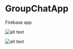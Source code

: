 # GroupChatApp
Firebase app

![alt text](https://github.com/malavancs/GroupChatApp/blob/master/Resized-6Z6CN.png) 

![alt text](https://github.com/malavancs/GroupChatApp/blob/master/Resized-EE44F.png)
